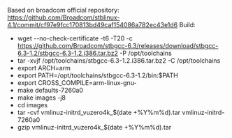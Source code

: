 Based on broadcom official repository: https://github.com/Broadcom/stblinux-4.1/commit/cf97e9fcc170813bd49caf154086a782ec43e1d6
Build:

  - wget --no-check-certificate -t6 -T20 -c https://github.com/Broadcom/stbgcc-6.3/releases/download/stbgcc-6.3-1.2/stbgcc-6.3-1.2.i386.tar.bz2 -P /opt/toolchains
  - tar -xvjf /opt/toolchains/stbgcc-6.3-1.2.i386.tar.bz2 -C /opt/toolchains
  - export ARCH=arm
  - export PATH=/opt/toolchains/stbgcc-6.3-1.2/bin:$PATH
  - export CROSS_COMPILE=arm-linux-gnu-
  - make defaults-7260a0
  - make images -j8
  - cd images
  - tar -cvf vmlinuz-initrd_vuzero4k_$(date +%Y%m%d).tar vmlinuz-initrd-7260a0
  - gzip vmlinuz-initrd_vuzero4k_$(date +%Y%m%d).tar


